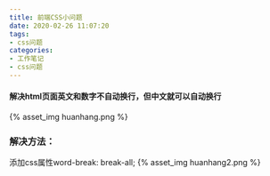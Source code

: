 ```yaml
---
title: 前端CSS小问题
date: 2020-02-26 11:07:20
tags:
- css问题
categories: 
- 工作笔记
- css问题
---
```

#### 解决html页面英文和数字不自动换行，但中文就可以自动换行
{% asset_img huanhang.png %}

### 解决方法：
添加css属性word-break: break-all;
{% asset_img huanhang2.png %}
